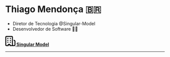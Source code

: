 # Thiago Mendonça 🇧🇷

- Diretor de Tecnologia @Singular-Model
- Desenvolvedor de Software 👨‍💻

**[![](link.svg) Singular Model](https://singularmodel.com.br)**

---

<!--
<br>

<div>
    <img style="margin: 0 10px; height: 180px;" src="https://github-readme-stats.vercel.app/api?username=thiagodebugs&count_private=true&show_icons=true" alt="">
    <img style="margin: 0 10px; height: 180px;" src="https://github-readme-stats.vercel.app/api/top-langs/?username=thiagodebugs&layout=compact" alt="">
</div>
-->
